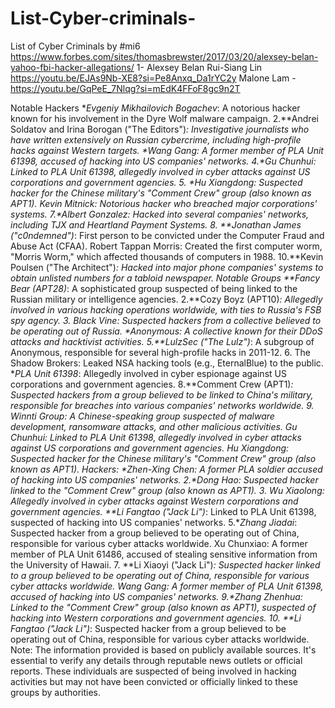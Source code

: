 # List-Cyber-criminals-
List of Cyber Criminals by #mi6
https://www.forbes.com/sites/thomasbrewster/2017/03/20/alexsey-belan-yahoo-fbi-hacker-allegations/ 1- Alexsey Belan 
Rui-Siang Lin https://youtu.be/EJAs9Nb-XE8?si=Pe8Anxq_Da1rYC2y
Malone Lam - https://youtu.be/GqPeE_7Nlqg?si=mEdK4FFoF8gc9n2T

Notable Hackers
**Evgeniy Mikhailovich Bogachev*: A notorious hacker known for his involvement in the Dyre Wolf malware campaign.
2.**Andrei Soldatov and Irina Borogan ("The Editors")*: Investigative journalists who have written extensively on Russian cybercrime, including high-profile hacks against Western targets.
**Wang Gang*: A former member of PLA Unit 61398, accused of hacking into US companies' networks.
4.**Gu Chunhui*: Linked to PLA Unit 61398, allegedly involved in cyber attacks against US corporations and government agencies.
5. **Hu Xiangdong*: Suspected hacker for the Chinese military's "Comment Crew" group (also known as APT1).
Kevin Mitnick: Notorious hacker who breached major corporations' systems.
7.**Albert Gonzalez*: Hacked into several companies' networks, including TJX and Heartland Payment Systems.
8. **Jonathan James ("c0ndemned")*: First person to be convicted under the Computer Fraud and Abuse Act (CFAA).
Robert Tappan Morris: Created the first computer worm, "Morris Worm," which affected thousands of computers in 1988.
10.**Kevin Poulsen ("The Architect")*: Hacked into major phone companies' systems to obtain unlisted numbers for a tabloid newspaper.
Notable Groups
**Fancy Bear (APT28)*: A sophisticated group suspected of being linked to the Russian military or intelligence agencies.
2.**Cozy Boyz (APT10)*: Allegedly involved in various hacking operations worldwide, with ties to Russia's FSB spy agency.
3. Black Vine: Suspected hackers from a collective believed to be operating out of Russia.
**Anonymous*: A collective known for their DDoS attacks and hacktivist activities.
5.**LulzSec ("The Lulz")*: A subgroup of Anonymous, responsible for several high-profile hacks in 2011-12.
6. The Shadow Brokers: Leaked NSA hacking tools (e.g., EternalBlue) to the public.
**PLA Unit 61398*: Allegedly involved in cyber espionage against US corporations and government agencies.
8.**Comment Crew (APT1)*: Suspected hackers from a group believed to be linked to China's military, responsible for breaches into various companies' networks worldwide.
9. Winnti Group: A Chinese-speaking group suspected of malware development, ransomware attacks, and other malicious activities.
Gu Chunhui: Linked to PLA Unit 61398, allegedly involved in cyber attacks against US corporations and government agencies.
Hu Xiangdong: Suspected hacker for the Chinese military's "Comment Crew" group (also known as APT1).
Hackers:
**Zhen-Xing Chen*: A former PLA soldier accused of hacking into US companies' networks.
2.**Dong Hao*: Suspected hacker linked to the "Comment Crew" group (also known as APT1).
3. Wu Xiaolong: Allegedly involved in cyber attacks against Western corporations and government agencies.
**Li Fangtao ("Jack Li")*: Linked to PLA Unit 61398, suspected of hacking into US companies' networks.
5.**Zhang Jiadai*: Suspected hacker from a group believed to be operating out of China, responsible for various cyber attacks worldwide.
Xu Chunxiao: A former member of PLA Unit 61486, accused of stealing sensitive information from the University of Hawaii.
7. **Li Xiaoyi ("Jack Li")*: Suspected hacker linked to a group believed to be operating out of China, responsible for various cyber attacks worldwide.
Wang Gang: A former member of PLA Unit 61398, accused of hacking into US companies' networks.
9.**Zhang Zhenhua*: Linked to the "Comment Crew" group (also known as APT1), suspected of hacking into Western corporations and government agencies.
10. **Li Fangtao ("Jack Li")*: Suspected hacker from a group believed to be operating out of China, responsible for various cyber attacks worldwide.
Note: The information provided is based on publicly available sources. It's essential to verify any details through reputable news outlets or official reports.
These individuals are suspected of being involved in hacking activities but may not have been convicted or officially linked to these groups by authorities.

